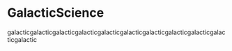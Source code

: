 # GalacticScience
galacticgalacticgalacticgalacticgalacticgalacticgalacticgalacticgalacticgalacticgalactic
